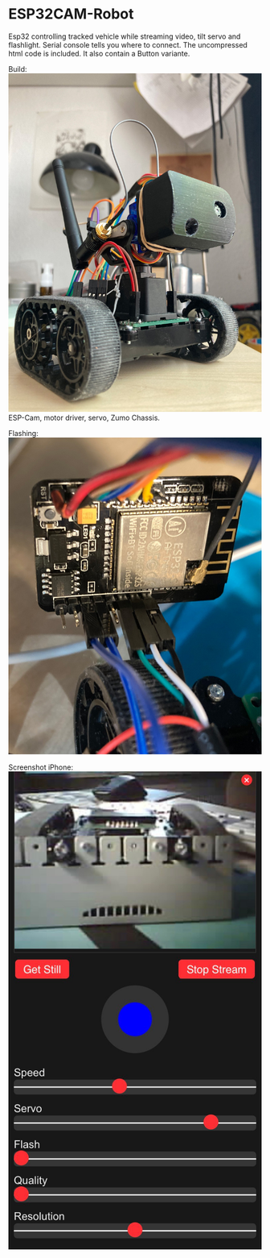 # ESP32CAM-Robot

Esp32 controlling tracked vehicle while streaming video, tilt servo and flashlight.
Serial console tells you where to connect. 
The uncompressed html code is included. It also contain a Button variante.

Build:
![robot.jpg](robot.jpg "Build")
ESP-Cam, motor driver, servo, Zumo Chassis.

Flashing:
<img src="flashing.jpg" max-width="400px">


Screenshot iPhone:
![screenshot.jpg](screenshot.jpg "Control")


